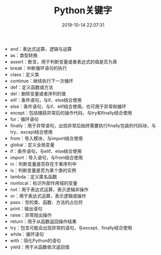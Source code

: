 ﻿---
title: Python关键字
date: 2019-10-14 22:07:31
summary: 本文分享Python中的关键字。
tags:
- Python
categories:
- Python
---

- and：表达式运算，逻辑与运算
- as：类型转换
- assert：断言，用于判断变量或者表达式的值是否为真
- break：中断循环语句的执行
- class：定义类
- continue：继续执行下一次循环
- def：定义函数或方法
- del：删除变量或者序列的值
- elif：条件语句，与if、else结合使用
- else：条件语句，与if、elif结合使用。也可用于异常和循环
- except：包括捕获异常后的操作代码，与try和finally结合使用
- for：循环语句
- finally：用于异常语句，出现异常后始终需要执行finally包装的代码块，与try、except结合使用
- from：导入模块，与import结合使用
- global：定义全局变量
- if：条件语句，与elif、else结合使用
- import：导入语句，与from结合使用
- in：判断变量是否存在于某序列中
- is：判断变量是否为某个类的实例
- lambda：定义匿名函数
- nonlocal：标识外部作用域的变量
- not：用于表达式运算，表示逻辑非操作
- or：用于表达式运算，表示逻辑或操作
- pass：空的类、函数、方法的占位符
- print：输出语句
- raise：异常抛出操作
- return：用于从函数返回操作结果
- try：包含可能会出现异常的语句，与except、finally结合使用
- while：循环语句
- with：简化Python的语句
- yield：用于从函数依次返回值
